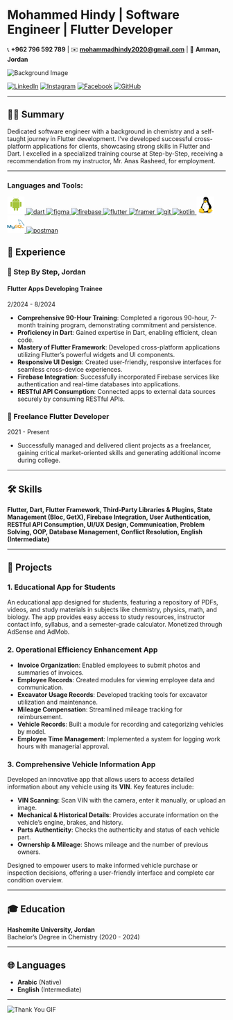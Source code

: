 # Mohammed Hindy | Software Engineer |  Flutter Developer 

📞 **+962 796 592 789** | ✉️ **mohammadhindy2020@gmail.com** | 📍 **Amman, Jordan**


![Background Image](https://github.com/user-attachments/assets/fbf4a50a-41dd-4cf2-9fb3-799b9b7175cb)






[![LinkedIn](https://img.shields.io/badge/LinkedIn-0077B5?style=flat&logo=linkedin&logoColor=white)](https://www.linkedin.com/in/mohammad-jihad-642173284/)
[![Instagram](https://img.shields.io/badge/Instagram-E4405F?style=flat&logo=instagram&logoColor=white)](https://www.instagram.com/mohammad_ji02/)
[![Facebook](https://img.shields.io/badge/Facebook-1877F2?style=flat&logo=facebook&logoColor=white)](https://www.facebook.com/profile.php?id=100004205232406&locale=ar_AR)
[![GitHub](https://img.shields.io/badge/GitHub-181717?style=flat&logo=github&logoColor=white)](https://github.com/mohammadjiha)

---

## 👨‍💻 Summary

Dedicated software engineer with a background in chemistry and a self-taught journey in Flutter development. I’ve developed successful cross-platform applications for clients, showcasing strong skills in Flutter and Dart. I excelled in a specialized training course at Step-by-Step, receiving a recommendation from my instructor, Mr. Anas Rasheed, for employment.

---

<h3 align="left">Languages and Tools:</h3>
<p align="left"> <a href="https://developer.android.com" target="_blank" rel="noreferrer"> <img src="https://raw.githubusercontent.com/devicons/devicon/master/icons/android/android-original-wordmark.svg" alt="android" width="40" height="40"/> </a> <a href="https://dart.dev" target="_blank" rel="noreferrer"> <img src="https://www.vectorlogo.zone/logos/dartlang/dartlang-icon.svg" alt="dart" width="40" height="40"/> </a> <a href="https://www.figma.com/" target="_blank" rel="noreferrer"> <img src="https://www.vectorlogo.zone/logos/figma/figma-icon.svg" alt="figma" width="40" height="40"/> </a> <a href="https://firebase.google.com/" target="_blank" rel="noreferrer"> <img src="https://www.vectorlogo.zone/logos/firebase/firebase-icon.svg" alt="firebase" width="40" height="40"/> </a> <a href="https://flutter.dev" target="_blank" rel="noreferrer"> <img src="https://www.vectorlogo.zone/logos/flutterio/flutterio-icon.svg" alt="flutter" width="40" height="40"/> </a> <a href="https://www.framer.com/" target="_blank" rel="noreferrer"> <img src="https://www.vectorlogo.zone/logos/framer/framer-icon.svg" alt="framer" width="40" height="40"/> </a> <a href="https://git-scm.com/" target="_blank" rel="noreferrer"> <img src="https://www.vectorlogo.zone/logos/git-scm/git-scm-icon.svg" alt="git" width="40" height="40"/> </a> <a href="https://kotlinlang.org" target="_blank" rel="noreferrer"> <img src="https://www.vectorlogo.zone/logos/kotlinlang/kotlinlang-icon.svg" alt="kotlin" width="40" height="40"/> </a> <a href="https://www.linux.org/" target="_blank" rel="noreferrer"> <img src="https://raw.githubusercontent.com/devicons/devicon/master/icons/linux/linux-original.svg" alt="linux" width="40" height="40"/> </a> <a href="https://www.mysql.com/" target="_blank" rel="noreferrer"> <img src="https://raw.githubusercontent.com/devicons/devicon/master/icons/mysql/mysql-original-wordmark.svg" alt="mysql" width="40" height="40"/> </a> <a href="https://postman.com" target="_blank" rel="noreferrer"> <img src="https://www.vectorlogo.zone/logos/getpostman/getpostman-icon.svg" alt="postman" width="40" height="40"/> </a> </p>


## 💼 Experience

### 📌 Step By Step, Jordan
#### Flutter Apps Developing Trainee  
2/2024 - 8/2024  
- **Comprehensive 90-Hour Training**: Completed a rigorous 90-hour, 7-month training program, demonstrating commitment and persistence.  
- **Proficiency in Dart**: Gained expertise in Dart, enabling efficient, clean code.  
- **Mastery of Flutter Framework**: Developed cross-platform applications utilizing Flutter’s powerful widgets and UI components.  
- **Responsive UI Design**: Created user-friendly, responsive interfaces for seamless cross-device experiences.  
- **Firebase Integration**: Successfully incorporated Firebase services like authentication and real-time databases into applications.  
- **RESTful API Consumption**: Connected apps to external data sources securely by consuming RESTful APIs.  

### 📌 Freelance Flutter Developer  
2021 - Present  
- Successfully managed and delivered client projects as a freelancer, gaining critical market-oriented skills and generating additional income during college.  

---

## 🛠️ Skills

**Flutter, Dart, Flutter Framework, Third-Party Libraries & Plugins, State Management (Bloc, GetX), Firebase Integration, User Authentication, RESTful API Consumption, UI/UX Design, Communication, Problem Solving, OOP, Database Management, Conflict Resolution, English (Intermediate)**

---

## 📱 Projects

### 1. Educational App for Students
An educational app designed for students, featuring a repository of PDFs, videos, and study materials in subjects like chemistry, physics, math, and biology. The app provides easy access to study resources, instructor contact info, syllabus, and a semester-grade calculator. Monetized through AdSense and AdMob.

### 2. Operational Efficiency Enhancement App
- **Invoice Organization**: Enabled employees to submit photos and summaries of invoices.
- **Employee Records**: Created modules for viewing employee data and communication.
- **Excavator Usage Records**: Developed tracking tools for excavator utilization and maintenance.
- **Mileage Compensation**: Streamlined mileage tracking for reimbursement.
- **Vehicle Records**: Built a module for recording and categorizing vehicles by model.
- **Employee Time Management**: Implemented a system for logging work hours with managerial approval.

### 3. Comprehensive Vehicle Information App
Developed an innovative app that allows users to access detailed information about any vehicle using its **VIN**. Key features include:
- **VIN Scanning**: Scan VIN with the camera, enter it manually, or upload an image.
- **Mechanical & Historical Details**: Provides accurate information on the vehicle’s engine, brakes, and history.
- **Parts Authenticity**: Checks the authenticity and status of each vehicle part.
- **Ownership & Mileage**: Shows mileage and the number of previous owners.

Designed to empower users to make informed vehicle purchase or inspection decisions, offering a user-friendly interface and complete car condition overview.

---

## 🎓 Education  
**Hashemite University, Jordan**  
Bachelor’s Degree in Chemistry (2020 - 2024)

---

## 🌐 Languages  
- **Arabic** (Native)  
- **English** (Intermediate)

---

![Thank You GIF](https://i.pinimg.com/originals/3c/66/44/3c6644e66d201ed4510e4e52c8f4eb5f.gif)
